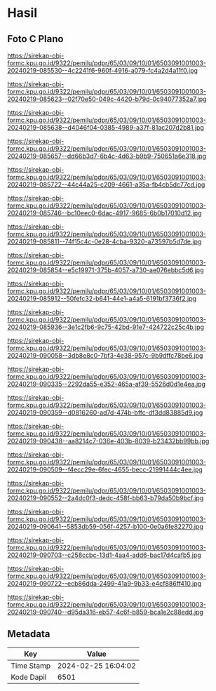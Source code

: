 # Hasil

## Foto C Plano

https://sirekap-obj-formc.kpu.go.id/9322/pemilu/pdpr/65/03/09/10/01/6503091001003-20240219-085530--4c2241f6-960f-4916-a079-fc4a2d4a11f0.jpg

https://sirekap-obj-formc.kpu.go.id/9322/pemilu/pdpr/65/03/09/10/01/6503091001003-20240219-085623--02f70e50-049c-4420-b79d-0c94077352a7.jpg

https://sirekap-obj-formc.kpu.go.id/9322/pemilu/pdpr/65/03/09/10/01/6503091001003-20240219-085638--d4046f04-0385-4989-a37f-81ac207d2b81.jpg

https://sirekap-obj-formc.kpu.go.id/9322/pemilu/pdpr/65/03/09/10/01/6503091001003-20240219-085657--dd66b3d7-6b4c-4d63-b9b9-750651a6e318.jpg

https://sirekap-obj-formc.kpu.go.id/9322/pemilu/pdpr/65/03/09/10/01/6503091001003-20240219-085722--44c44a25-c209-4661-a35a-fb4cb5dc77cd.jpg

https://sirekap-obj-formc.kpu.go.id/9322/pemilu/pdpr/65/03/09/10/01/6503091001003-20240219-085746--bc10eec0-6dac-4917-9685-6b0b17010d12.jpg

https://sirekap-obj-formc.kpu.go.id/9322/pemilu/pdpr/65/03/09/10/01/6503091001003-20240219-085811--74f15c4c-0e28-4cba-9320-a73597b5d7de.jpg

https://sirekap-obj-formc.kpu.go.id/9322/pemilu/pdpr/65/03/09/10/01/6503091001003-20240219-085854--e5c19971-375b-4057-a730-ae076ebbc5d6.jpg

https://sirekap-obj-formc.kpu.go.id/9322/pemilu/pdpr/65/03/09/10/01/6503091001003-20240219-085912--50fefc32-b641-44e1-a4a5-6191bf3736f2.jpg

https://sirekap-obj-formc.kpu.go.id/9322/pemilu/pdpr/65/03/09/10/01/6503091001003-20240219-085936--3e1c2fb6-9c75-42bd-91e7-424722c25c4b.jpg

https://sirekap-obj-formc.kpu.go.id/9322/pemilu/pdpr/65/03/09/10/01/6503091001003-20240219-090058--3db8e8c0-7bf3-4e38-957c-9b9dffc78be6.jpg

https://sirekap-obj-formc.kpu.go.id/9322/pemilu/pdpr/65/03/09/10/01/6503091001003-20240219-090335--2292da55-e352-465a-af39-5526d0d1e4ea.jpg

https://sirekap-obj-formc.kpu.go.id/9322/pemilu/pdpr/65/03/09/10/01/6503091001003-20240219-090359--d0816260-ad7d-474b-bffc-df3dd83885d9.jpg

https://sirekap-obj-formc.kpu.go.id/9322/pemilu/pdpr/65/03/09/10/01/6503091001003-20240219-090438--aa8214c7-036e-403b-8039-b23432bb99bb.jpg

https://sirekap-obj-formc.kpu.go.id/9322/pemilu/pdpr/65/03/09/10/01/6503091001003-20240219-090509--f4ecc29e-6fec-4655-becc-21991444c4ee.jpg

https://sirekap-obj-formc.kpu.go.id/9322/pemilu/pdpr/65/03/09/10/01/6503091001003-20240219-090552--2a4dc0f3-dedc-458f-bb63-b79da50b9bcf.jpg

https://sirekap-obj-formc.kpu.go.id/9322/pemilu/pdpr/65/03/09/10/01/6503091001003-20240219-090641--5853db59-056f-4257-b100-0e0a6fe82270.jpg

https://sirekap-obj-formc.kpu.go.id/9322/pemilu/pdpr/65/03/09/10/01/6503091001003-20240219-090703--c258ccbc-13d1-4aa4-add6-bac17d4cafb5.jpg

https://sirekap-obj-formc.kpu.go.id/9322/pemilu/pdpr/65/03/09/10/01/6503091001003-20240219-090722--ecb86dda-2499-41a9-9b33-e4cf886ff410.jpg

https://sirekap-obj-formc.kpu.go.id/9322/pemilu/pdpr/65/03/09/10/01/6503091001003-20240219-090740--d95da316-eb57-4c6f-b859-bca1e2c88edd.jpg


## Metadata

| Key        | Value               |
| ---------- | ------------------- |
| Time Stamp | 2024-02-25 16:04:02 |
| Kode Dapil | 6501                |



